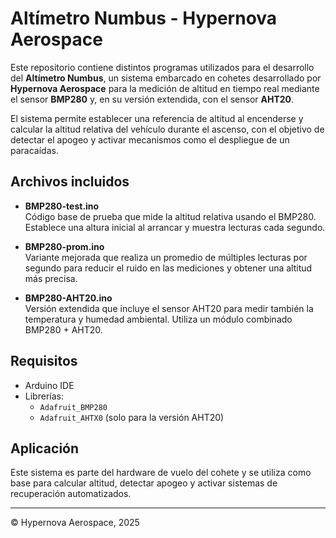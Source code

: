 # Altímetro Numbus - Hypernova Aerospace

Este repositorio contiene distintos programas utilizados para el desarrollo del **Altímetro Numbus**, un sistema embarcado en cohetes desarrollado por **Hypernova Aerospace** para la medición de altitud en tiempo real mediante el sensor **BMP280** y, en su versión extendida, con el sensor **AHT20**.

El sistema permite establecer una referencia de altitud al encenderse y calcular la altitud relativa del vehículo durante el ascenso, con el objetivo de detectar el apogeo y activar mecanismos como el despliegue de un paracaídas.

## Archivos incluidos

- **BMP280-test.ino**  
  Código base de prueba que mide la altitud relativa usando el BMP280. Establece una altura inicial al arrancar y muestra lecturas cada segundo.

- **BMP280-prom.ino**  
  Variante mejorada que realiza un promedio de múltiples lecturas por segundo para reducir el ruido en las mediciones y obtener una altitud más precisa.

- **BMP280-AHT20.ino**  
  Versión extendida que incluye el sensor AHT20 para medir también la temperatura y humedad ambiental. Utiliza un módulo combinado BMP280 + AHT20.

## Requisitos

- Arduino IDE
- Librerías:
  - `Adafruit_BMP280`
  - `Adafruit_AHTX0` (solo para la versión AHT20)

## Aplicación

Este sistema es parte del hardware de vuelo del cohete y se utiliza como base para calcular altitud, detectar apogeo y activar sistemas de recuperación automatizados.

---

© Hypernova Aerospace, 2025
